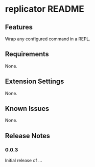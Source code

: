 # replicator README

## Features

Wrap any configured command in a REPL.

## Requirements

None.

## Extension Settings

None.

## Known Issues

None.

## Release Notes

### 0.0.3

Initial release of ...
